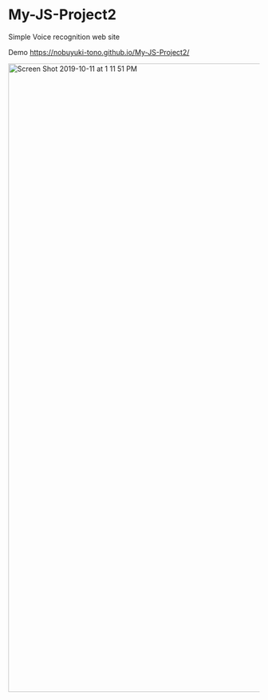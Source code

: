 # My-JS-Project2
Simple Voice recognition web site

Demo  https://nobuyuki-tono.github.io/My-JS-Project2/

<img width="1260" alt="Screen Shot 2019-10-11 at 1 11 51 PM" src="https://user-images.githubusercontent.com/49208782/66682023-d5b88f00-ec28-11e9-8baf-5f1c6bb6aa5d.png">
